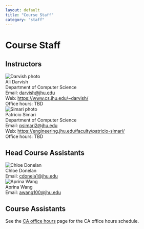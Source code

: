 ```yaml
---
layout: default
title: "Course Staff"
category: "staff"
---
```


# Course Staff

## Instructors

<div class="card_container">

<div class="card">
  <img alt="Darvish photo" src="{{site.baseurl}}/img/staffpix/darvish.jpg">
  <div class="details">
   <span class="name_and_role">Ali Darvish</span><br>
   Department of Computer Science<br>
   Email: <a href="mailto:darvish@jhu.edu">darvish@jhu.edu</a><br>
   Web: <a class="external" target="_blank" href="https://www.cs.jhu.edu/~darvish/">https://www.cs.jhu.edu/~darvish/</a><br>
   Office hours: TBD
  </div>
</div>


<div class="card">
  <img alt="Simari photo" src="{{site.baseurl}}/img/staffpix/simari.jpg">
  <div class="details">
   <span class="name_and_role">Patricio Simari</span><br>
   Department of Computer Science<br>
   Email: <a href="mailto:psimari2@jhu.edu">psimari2@jhu.edu</a><br>
   Web: <a class="external" target="_blank" href="https://engineering.jhu.edu/faculty/patricio-simari/">https://engineering.jhu.edu/faculty/patricio-simari/</a><br>
   Office hours: TBD<br>
   </div>
</div>

</div>

## Head Course Assistants

<!--
<div class="card_container">

<div class="card">
  <img alt="Anika photo" src="{{site.baseurl}}/img/staffpix/anika.jpg">
  <div class="details">
   <span class="name_and_role">Anika Misra</span><br>
   Email: <a href="mailto:amisra7@jhu.edu">amisra7@jhu.edu</a><br>
  </div>
</div>

</div>
-->

<div class="card_container">

<div class="card">
  <img alt="Chloe Donelan" src="{{site.baseurl}}/img/staffpix/chloed.jpg">
  <div class="details">
   <span class="name_and_role">Chloe Donelan</span><br>
   Email: <a href="mailto:cdonela1@jhu.edu">cdonela1@jhu.edu</a><br>
  </div>
</div>

</div>

<div class="card_container">

<div class="card">
  <img alt="Aprina Wang" src="{{site.baseurl}}/img/staffpix/aprina.jpg">
  <div class="details">
   <span class="name_and_role">Aprina Wang</span><br>
   Email: <a href="mailto:awang100@jhu.edu">awang100@jhu.edu</a><br>
  </div>
</div>

</div>


## Course Assistants

See the [CA office hours](officehours.html) page for the CA office hours schedule.

<!--
<div class="card_container">

<div class="card">
  <img alt="Aprina photo" src="{{site.baseurl}}/img/staffpix/aprina.jpg">
  <div class="details">
   <span class="name_and_role">Aprina Wang</span><br>
   Email: <a href="mailto:awang100@jhu.edu">awang100@jhu.edu</a><br>
  </div>
</div>

<div class="card">
  <img alt="Qifan photo" src="{{site.baseurl}}/img/staffpix/qifan.png">
  <div class="details">
   <span class="name_and_role">Qifan Sun</span><br>
   Email: <a href="mailto:qsun17@jhu.edu">qsun17@jhu.edu</a><br>
  </div>
</div>

<div class="card">
  <img alt="Sambhav photo" src="{{site.baseurl}}/img/staffpix/samb.jpeg">
  <div class="details">
   <span class="name_and_role">Sambhav Chordia</span><br>
   Email: <a href="mailto:schordi1@jhu.edu">schordi1@jhu.edu</a><br>
  </div>
</div>


<div class="card">
  <img alt="Ed photo" src="{{site.baseurl}}/img/staffpix/ed.jpg">
  <div class="details">
   <span class="name_and_role">Edward Wang</span><br>
   Email: <a href="mailto:ewang43@jhu.edu">ewang43@jhu.edu</a><br>
  </div>
</div>
<div class="card_container">

<div class="card">
  <img alt="Sangmin photo" src="{{site.baseurl}}/img/staffpix/sangmin.png">
  <div class="details">
   <span class="name_and_role">Sangmin Woo</span><br>
   Email: <a href="mailto:swoo17@jhu.edu">swoo17@jhu.edu</a><br>
  </div>
</div>

<div class="card">
  <img alt="Laine photo" src="{{site.baseurl}}/img/staffpix/laine.jpg">
  <div class="details">
   <span class="name_and_role">Laine Wang</span><br>
   Email: <a href="mailto:ywang437@jhu.edu">ywang437@jhu.edu</a><br>
  </div>
</div>

<div class="card">
  <img alt="Amir photo" src="{{site.baseurl}}/img/staffpix/amir.jpg">
  <div class="details">
   <span class="name_and_role">Amir Modaressanavi</span><br>
   Email: <a href="mailto:smodare1@jhu.edu">smodare1@jhu.edu</a><br>
  </div>
</div>

<div class="card">
  <img alt="Caitlyn photo" src="{{site.baseurl}}/img/staffpix/placeholder.jpg">
  <div class="details">
   <span class="name_and_role">Caitlyn Bernhard</span><br>
   Email: <a href="mailto:cbernha4@jhu.edu">cbernha4@jhu.edu</a><br>
  </div>
</div>

<div class="card">
  <img alt="Linda photo" src="{{site.baseurl}}/img/staffpix/linda.jpg">
  <div class="details">
   <span class="name_and_role">Linda Fan</span><br>
   Email: <a href="mailto:yfan43@jhu.edu">yfan43@jhu.edu</a><br>
  </div>
</div>

<div class="card">
  <img alt="Elaine photo" src="{{site.baseurl}}/img/staffpix/elaine.jpg">
  <div class="details">
   <span class="name_and_role">Elaine Zhao</span><br>
   Email: <a href="mailto:dzhao24@jhu.edu">dzhao24@jhu.edu</a><br>
  </div>
</div>

<div class="card">
  <img alt="Katharine Durbin" src="{{site.baseurl}}/img/staffpix/katharine.JPG">
  <div class="details">
   <span class="name_and_role">Katharine Durbin</span><br>
   Email: <a href="mailto:kdurbin1@jhu.edu">kdurbin1@jhu.edu</a><br>
  </div>
</div>

<div class="card">
  <img alt="Yi Hong photo" src="{{site.baseurl}}/img/staffpix/placeholder.jpg">
  <div class="details">
   <span class="name_and_role">Yi Hong Liu</span><br>
   Email: <a href="mailto:yliu380@jhu.edu">yliu380@jhu.edu</a><br>
  </div>
</div>

<div class="card">
  <img alt="Zeya photo" src="{{site.baseurl}}/img/staffpix/placeholder.jpg">
  <div class="details">
   <span class="name_and_role">Zeya Song</span><br>
   Email: <a href="mailto:zsong30@jhu.edu">zsong30@jhu.edu</a><br>
  </div>
</div>

<div class="card">
  <img alt="Emily photo" src="{{site.baseurl}}/img/staffpix/emily.jpeg">
  <div class="details">
   <span class="name_and_role">Emily Guan</span><br>
   Email: <a href="mailto:eguan2@jhu.edu">eguan2@jhu.edu</a><br>
  </div>
</div>

<div class="card">
  <img alt="Bill photo" src="{{site.baseurl}}/img/staffpix/placeholder.jpg">
  <div class="details">
   <span class="name_and_role">Bill Chen</span><br>
   Email: <a href="mailto:jchen363@jh.edu">jchen363@jh.edu</a><br>
  </div>
</div>

<div class="card">
  <img alt="Ashley photo" src="{{site.baseurl}}/img/staffpix/placeholder.jpg">
  <div class="details">
   <span class="name_and_role">Ashley Liu</span><br>
   Email: <a href="mailto:yliu443@jhu.edu">yliu443@jhu.edu</a><br>
  </div>
</div>

</div>
<!--
<div class="card_container">

<div class="card">
  <img alt="NAME photo" src="{{site.baseurl}}/img/staffpix/placeholder.jpg">
  <div class="details">
   <span class="name_and_role">FIRSTNAME LASTNAME</span><br>
   Email: <a href="mailto:"></a><br>
  </div>
</div>

</div>
-->
